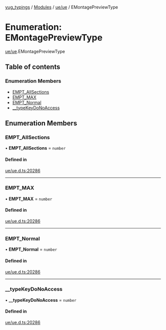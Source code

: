 [yug_typings](../README.md) / [Modules](../modules.md) / [ue/ue](../modules/ue_ue.md) / EMontagePreviewType

# Enumeration: EMontagePreviewType

[ue/ue](../modules/ue_ue.md).EMontagePreviewType

## Table of contents

### Enumeration Members

- [EMPT\_AllSections](ue_ue.EMontagePreviewType.md#empt_allsections)
- [EMPT\_MAX](ue_ue.EMontagePreviewType.md#empt_max)
- [EMPT\_Normal](ue_ue.EMontagePreviewType.md#empt_normal)
- [\_\_typeKeyDoNoAccess](ue_ue.EMontagePreviewType.md#__typekeydonoaccess)

## Enumeration Members

### EMPT\_AllSections

• **EMPT\_AllSections** = `number`

#### Defined in

[ue/ue.d.ts:20286](https://github.com/YugMetaverse/yug_typings/blob/25cad34/ue/ue.d.ts#L20286)

___

### EMPT\_MAX

• **EMPT\_MAX** = `number`

#### Defined in

[ue/ue.d.ts:20286](https://github.com/YugMetaverse/yug_typings/blob/25cad34/ue/ue.d.ts#L20286)

___

### EMPT\_Normal

• **EMPT\_Normal** = `number`

#### Defined in

[ue/ue.d.ts:20286](https://github.com/YugMetaverse/yug_typings/blob/25cad34/ue/ue.d.ts#L20286)

___

### \_\_typeKeyDoNoAccess

• **\_\_typeKeyDoNoAccess** = `number`

#### Defined in

[ue/ue.d.ts:20286](https://github.com/YugMetaverse/yug_typings/blob/25cad34/ue/ue.d.ts#L20286)
